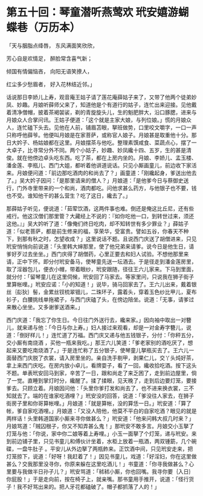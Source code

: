 第五十回：琴童潜听燕莺欢 玳安嬉游蝴蝶巷（万历本）
=

「天与胭脂点绛唇， 东风满面笑欣欣，

芳心自是欢情足， 醉脸常含喜气新；

倾国有情偏恼吝， 向阳无语笑撩人，

红尘多少愁眉者， 好入花林结近邻。」

话说那日李娇儿上寿，观音庵王姑子请了莲花庵薛姑子来了，又带了他两个徒弟妙凤、妙趣。月娘听薛师父来了，知道他是个有道行的姑子，连忙出来迎接。见他戴着清净僧帽，披着茶褐袈裟，剃的青旋旋头儿，生的魁肥胖大，沿口豚腮，进来与月娘众人合掌问讯。王姑子便道：「这个就是主家大娘，与列位娘。」慌的月娘众人，连忙磕下头去。见他在人前，铺眉苫眼，拏班做势，口里咬文嚼字，一口一声只称呼他薛爷。他便叫月娘是在家菩萨，或称官人娘子。月娘甚是取重他十分。那日大妗子、杨姑娘都在这里。月娘摆茶与他吃。整理素馔咸食、菜蔬点心，摆了一大卓子，比寻常分外不同。两个小姑子，妙趣、妙凤纔十四、五岁，生的甚是清俊。就在他傍边卓头吃东西。吃了茶，都在上房内坐的。月娘、李娇儿、孟玉楼、潘金莲、李瓶儿、西门大姐，都听着他讲道说话。只见小厮画童儿，前边收下家活来。月娘便问道：「前边那吃酒肉的和尚去了？」画童道：「刚纔起身，爹送出他去了。」吴大妗子因问：「是那里请来的僧人？」月娘道：「是他爹今日与蔡御史送行，门外寺里带来的一个和尚，酒肉都吃。问他求甚么药方，与他银子也不要，钱也不受。谁知他干的甚么营生？吃了这日，纔去了。」

那薛姑子听见，便说道：「茹荤饮酒，这两件事也难。倒还是俺这比丘尼，还有些戒行。他这汉僧们那里管？大藏经上不说的：『如你吃他一口，到转世过来，须还这他。』」吴大妗听了道：「像俺们终日吃肉，却不知转世有多少罪业？」薛姑子道：「似老菩萨，都是前生修来的福，享荣华，受富贵。譬如五谷，你春天不种下，到那有秋之时，怎望收成？」这里说话不题。且说西门庆送了胡僧进来，只见玳安悄悄向前说道：「头里韩大婶那里，使了他兄弟来请爹。说今日是他生日，请爹好歹过去坐坐。」西门庆得了胡僧药，心里正要去和妇人试验。不想他那里来请，正中下怀。即分付玳安备马，使琴童先送一坛酒去。于是径走到潘金莲房里，取了淫器包儿，便衣小帽，带着眼纱，玳安跟随，径往王六儿家来。下马到里面，就分付：「留琴童儿在这里伺候，玳安回了马家去。等家里问，只说我在狮子街子里算帐哩。」玳安应诺：「小的知道！」说毕，骑马回家去了。王六儿出来，戴着银丝｛髟狄｝髻，金累丝钗梳翠钿儿，二珠环子，露着头，穿着玉色纱比甲儿，夏布衫子，白腰挑线单拖裙子，与西门庆磕了头，在傍边陪坐。说道：「无事，请爹过来散心坐坐。又多谢爹送酒来。」

西门庆道：「我忘了你生日。今日往门外送行去，纔来家。」因向袖中取出一对簪儿，就来递与他：「今日与你上寿。」妇人接过来观看，却是一对金寿字簪儿，说道：「倒好样儿！」连忙道了万福。西门庆又递与他五钱银子，分付：「你秤五分，交小厮有南烧酒 ，买他一瓶来我吃。」那王六儿笑道：「爹老家别的酒吃厌了，想起来又要吃南烧酒了。」于是连忙称了五分银子，使琴童儿拏瓶买去了。王六儿一面替西门庆脱了衣裳，请入房里坐的。亲自洗手剔甲，剥果仁儿，交丫头炖好茶，拿上来西门庆吃。在房内放小卓儿，看牌耍子，看了一回，纔收拾吃酒。按下这头不题。单表玳安回马到家，辛苦了一日，跟和尚走了来乏困了，走到前边屋里，倘了一觉。直睡到掌灯时分，纔醒了。揉了揉眼，见天晚了，走到后边要灯笼，要接爹去。只顾立着。月娘因问他：「头里你爹打发和尚去了，也不进来换衣裳，三不知就去了。端的在谁家吃酒哩？」玳安没的回答，说道：「爹没往人家去，在狮子街房子里和你哥算帐哩。」月娘道：「就是算帐，没的算恁一日。」玳安道：「算了帐，爹自家吃酒哩。」月娘道：「又没人陪他，他莫不平白的自家吃酒？眼见的就是两样话！头里韩道国家小厮来寻你做甚么？」玳安道：「他来问韩大叔几时来？」月娘骂道：「贼囚根子，你又不知弄甚么鬼！」那玳安不敢多言。月娘交小玉拏了灯笼与他：「你说，家中你二娘等着上寿哩。」小玉一面拏了个灯笼，递与玳安。来到前边铺子里，只见书童儿和傅伙计坐着，水柜上放着一瓶酒，两双锺筯，几个碗碟，一盘牛肚子 。平安儿从外边拏了两瓶鲊来。正饮酒中间，只见玳安走来，把灯笼掠下，说道：「好呀！我赶着了！」因见书童儿，戏道：「好淫妇，你在这里做甚么？交我那里没寻你，你原来躲在这里吃酒儿！」书童道：「你寻我做甚么？心里要与我做半日孙子儿？」玳安骂道：「秫秫小厮，你也回嘴。我寻你要｛入日｝你屁股！」于是走向前，按在椅子上，就亲嘴。那书童用手推开，说道：「怪行货子！我不好骂出来的。把人牙花都磕破了。帽子都抓落了人的！」
